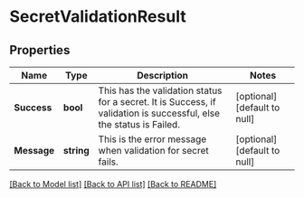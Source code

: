 # SecretValidationResult

## Properties
Name | Type | Description | Notes
------------ | ------------- | ------------- | -------------
**Success** | **bool** | This has the validation status for a secret. It is Success, if validation is successful, else the status is Failed. | [optional] [default to null]
**Message** | **string** | This is the error message when validation for secret fails. | [optional] [default to null]

[[Back to Model list]](../README.md#documentation-for-models) [[Back to API list]](../README.md#documentation-for-api-endpoints) [[Back to README]](../README.md)

